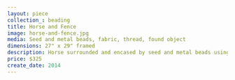 ```yaml
---
layout: piece
collection_: beading
title: Horse and Fence
image: horse-and-fence.jpg
media: Seed and metal beads, fabric, thread, found object
dimensions: 27" x 29" framed
description: Horse surrounded and encased by seed and metal beads using peyote stitch on quilted fabric in matted glassed maple frame 2 inches in depth.
price: $325
create_date: 2014
---
```

